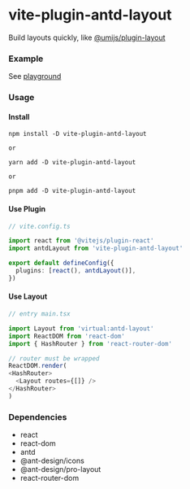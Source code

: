 # vite-plugin-antd-layout

Build layouts quickly, like [@umijs/plugin-layout](https://umijs.org/plugins/plugin-layout)

### Example

See [playground](/playground/)


### Usage

#### Install
```
npm install -D vite-plugin-antd-layout

or 

yarn add -D vite-plugin-antd-layout

or 

pnpm add -D vite-plugin-antd-layout
```

#### Use Plugin

```typescript
// vite.config.ts

import react from '@vitejs/plugin-react'
import antdLayout from 'vite-plugin-antd-layout'

export default defineConfig({
  plugins: [react(), antdLayout()],
})
```

#### Use Layout

``` typescript
// entry main.tsx

import Layout from 'virtual:antd-layout'
import ReactDOM from 'react-dom'
import { HashRouter } from 'react-router-dom'

// router must be wrapped
ReactDOM.render(
<HashRouter>
  <Layout routes={[]} />
</HashRouter>
)
```

### Dependencies

- react
- react-dom
- antd
- @ant-design/icons
- @ant-design/pro-layout
- react-router-dom
